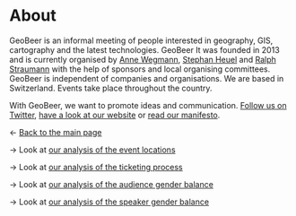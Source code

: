 # About

GeoBeer is an informal meeting of people interested in geography, GIS, cartography and the latest technologies. GeoBeer It was founded in 2013 and is currently organised by [Anne Wegmann](https://www.twitter.com/anwegmann), [Stephan Heuel](https://www.twitter.com/ping13) and [Ralph Straumann](https://www.twitter.com/rastrau) with the help of sponsors and local organising committees. GeoBeer is independent of companies and organisations. We are based in Switzerland. Events take place throughout the country. 

With GeoBeer, we want to promote ideas and communication. [Follow us on Twitter](https://www.twitter.com/geobeerch), [have a look at our website](http://www.geobeer.ch) or [read our manifesto](https://www.geobeer.ch/manifesto.html).

&larr; [Back to the main page](index.md)

&rarr; Look at [our analysis of the event locations](locations.md)

&rarr; Look at [our analysis of the ticketing process](ticketing.md)

&rarr; Look at [our analysis of the audience gender balance](gender-balance-audience.md)

&rarr; Look at [our analysis of the speaker gender balance](gender-balance-speakers.md)

